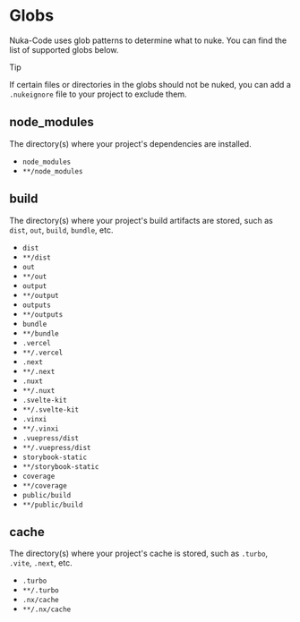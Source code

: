 # Globs

Nuka-Code uses glob patterns to determine what to nuke. You can find the list of supported globs below.

> [!TIP]
> If certain files or directories in the globs should not be nuked, you can add a `.nukeignore` file to your project to exclude them.

## node_modules

The directory(s) where your project's dependencies are installed.

- `node_modules`
- `**/node_modules`

## build

The directory(s) where your project's build artifacts are stored, such as `dist`, `out`, `build`, `bundle`, etc.

- `dist`
- `**/dist`
- `out`
- `**/out`
- `output`
- `**/output`
- `outputs`
- `**/outputs`
- `bundle`
- `**/bundle`
- `.vercel`
- `**/.vercel`
- `.next`
- `**/.next`
- `.nuxt`
- `**/.nuxt`
- `.svelte-kit`
- `**/.svelte-kit`
- `.vinxi`
- `**/.vinxi`
- `.vuepress/dist`
- `**/.vuepress/dist`
- `storybook-static`
- `**/storybook-static`
- `coverage`
- `**/coverage`
- `public/build`
- `**/public/build`

## cache

The directory(s) where your project's cache is stored, such as `.turbo`, `.vite`, `.next`, etc.

- `.turbo`
- `**/.turbo`
- `.nx/cache`
- `**/.nx/cache`
